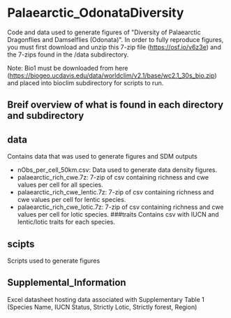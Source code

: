# Palaearctic_OdonataDiversity

Code and data used to generate figures of "Diversity of Palaearctic Dragonflies and Damselflies (Odonata)". In order to fully reproduce figures, you must first download and unzip this 7-zip file (https://osf.io/v6z3e) and the 7-zips found in the /data subdirectory. 

Note: Bio1 must be downloaded from here (https://biogeo.ucdavis.edu/data/worldclim/v2.1/base/wc2.1_30s_bio.zip) and placed into bioclim subdirectory for scripts to run.

## Breif overview of what is found in each directory and subdirectory

## data
Contains data that was used to generate figures and SDM outputs
- nObs_per_cell_50km.csv: Data used to generate data density figures.
- palaearctic_rich_cwe.7z: 7-zip of csv containing richness and cwe values per cell for all species.
- palaearctic_rich_cwe_lentic.7z: 7-zip of csv containing richness and cwe values per cell for lentic species.
- palaearctic_rich_cwe_lotic.7z: 7-zip of csv containing richness and cwe values per cell for lotic species.
###traits
Contains csv with IUCN and lentic/lotic traits for each species.

## scipts
Scripts used to generate figures

## Supplemental_Information
Excel datasheet hosting data associated with Supplementary Table 1 (Species Name, IUCN Status, Strictly Lotic, Strictly forest, Region)
